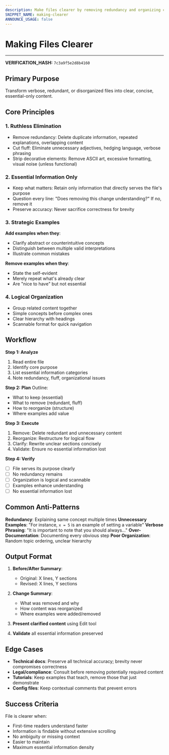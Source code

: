 ```yaml
---
description: Make files clearer by removing redundancy and organizing content
SNIPPET_NAME: making-clearer
ANNOUNCE_USAGE: false
---
```


# Making Files Clearer

---

**VERIFICATION_HASH:** `7c3a9f5e2d8b4160`

## Primary Purpose

Transform verbose, redundant, or disorganized files into clear, concise, essential-only content.

## Core Principles

### 1. Ruthless Elimination
- Remove redundancy: Delete duplicate information, repeated explanations, overlapping content
- Cut fluff: Eliminate unnecessary adjectives, hedging language, verbose phrasing
- Strip decorative elements: Remove ASCII art, excessive formatting, visual noise (unless functional)

### 2. Essential Information Only
- Keep what matters: Retain only information that directly serves the file's purpose
- Question every line: "Does removing this change understanding?" If no, remove it
- Preserve accuracy: Never sacrifice correctness for brevity

### 3. Strategic Examples
**Add examples when they**:
- Clarify abstract or counterintuitive concepts
- Distinguish between multiple valid interpretations
- Illustrate common mistakes

**Remove examples when they**:
- State the self-evident
- Merely repeat what's already clear
- Are "nice to have" but not essential

### 4. Logical Organization
- Group related content together
- Simple concepts before complex ones
- Clear hierarchy with headings
- Scannable format for quick navigation

## Workflow

**Step 1: Analyze**
1. Read entire file
2. Identify core purpose
3. List essential information categories
4. Note redundancy, fluff, organizational issues

**Step 2: Plan**
Outline:
- What to keep (essential)
- What to remove (redundant, fluff)
- How to reorganize (structure)
- Where examples add value

**Step 3: Execute**
1. Remove: Delete redundant and unnecessary content
2. Reorganize: Restructure for logical flow
3. Clarify: Rewrite unclear sections concisely
4. Validate: Ensure no essential information lost

**Step 4: Verify**
- [ ] File serves its purpose clearly
- [ ] No redundancy remains
- [ ] Organization is logical and scannable
- [ ] Examples enhance understanding
- [ ] No essential information lost

## Common Anti-Patterns

**Redundancy**: Explaining same concept multiple times
**Unnecessary Examples**: "For instance, `x = 5` is an example of setting a variable"
**Verbose Phrasing**: "It is important to note that you should always..."
**Over-Documentation**: Documenting every obvious step
**Poor Organization**: Random topic ordering, unclear hierarchy

## Output Format

1. **Before/After Summary**:
   - Original: X lines, Y sections
   - Revised: X lines, Y sections

2. **Change Summary**:
   - What was removed and why
   - How content was reorganized
   - Where examples were added/removed

3. **Present clarified content** using Edit tool

4. **Validate** all essential information preserved

## Edge Cases

- **Technical docs**: Preserve all technical accuracy; brevity never compromises correctness
- **Legal/compliance**: Consult before removing potentially required content
- **Tutorials**: Keep examples that teach, remove those that just demonstrate
- **Config files**: Keep contextual comments that prevent errors

## Success Criteria

File is clearer when:
- First-time readers understand faster
- Information is findable without extensive scrolling
- No ambiguity or missing context
- Easier to maintain
- Maximum essential information density
